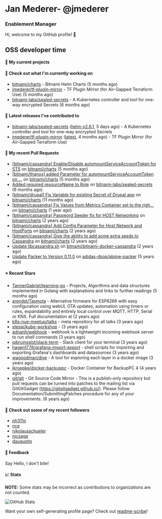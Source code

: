 # Jan Mederer- @jmederer
### Enablement Manager

Hi, welcome to my GitHub profile! 👋

## OSS developer time

#### 🌱 My current projects

#### 👷 Check out what I'm currently working on

- [bitnami/charts](https://github.com/bitnami/charts) - Bitnami Helm Charts (5 months ago)
- [jmederer/tf-plugin-mirror](https://github.com/jmederer/tf-plugin-mirror) - TF Plugin Mirror (for Air-Gapped Terraform Use)  (5 months ago)
- [bitnami-labs/sealed-secrets](https://github.com/bitnami-labs/sealed-secrets) - A Kubernetes controller and tool for one-way encrypted Secrets (6 months ago)

#### 🔭 Latest releases I've contributed to

- [bitnami-labs/sealed-secrets](https://github.com/bitnami-labs/sealed-secrets) ([helm-v2.6.1](https://github.com/bitnami-labs/sealed-secrets/releases/tag/helm-v2.6.1), 5 days ago) - A Kubernetes controller and tool for one-way encrypted Secrets
- [jmederer/tf-plugin-mirror](https://github.com/jmederer/tf-plugin-mirror) ([latest](https://github.com/jmederer/tf-plugin-mirror/releases/tag/latest), 4 months ago) - TF Plugin Mirror (for Air-Gapped Terraform Use) 

#### 🔨 My recent Pull Requests

- [[bitnami/cassandra] Enable/Disable automountServiceAccountToken for STS](https://github.com/bitnami/charts/pull/9661) on [bitnami/charts](https://github.com/bitnami/charts) (5 months ago)
- [[bitnami/thanos] added Parameter for automountServiceAccountToken on …](https://github.com/bitnami/charts/pull/9590) on [bitnami/charts](https://github.com/bitnami/charts) (5 months ago)
- [Added required resourceName to Role](https://github.com/bitnami-labs/sealed-secrets/pull/745) on [bitnami-labs/sealed-secrets](https://github.com/bitnami-labs/sealed-secrets) (6 months ago)
- [[bitnami/drupal] Fix Variable for existing Secret of Drupal app](https://github.com/bitnami/charts/pull/7409) on [bitnami/charts](https://github.com/bitnami/charts) (11 months ago)
- [[bitnami/cassandra] Fix Values from Metrics Container set to the righ…](https://github.com/bitnami/charts/pull/5957) on [bitnami/charts](https://github.com/bitnami/charts) (1 year ago)
- [[bitnami/cassandra] Password Seeder fix for HOST Networking](https://github.com/bitnami/charts/pull/5697) on [bitnami/charts](https://github.com/bitnami/charts) (2 years ago)
- [[bitnami/cassandra] Add Config Parameter for Host Network and HostPorts](https://github.com/bitnami/charts/pull/5203) on [bitnami/charts](https://github.com/bitnami/charts) (2 years ago)
- [[bitnami/cassandra] Give the ability to add some extra seeds to Cassandra](https://github.com/bitnami/charts/pull/5172) on [bitnami/charts](https://github.com/bitnami/charts) (2 years ago)
- [Update libcassandra.sh](https://github.com/bitnami/bitnami-docker-cassandra/pull/85) on [bitnami/bitnami-docker-cassandra](https://github.com/bitnami/bitnami-docker-cassandra) (2 years ago)
- [Update Packer to Version 0.11.0](https://github.com/adidas-dsop/alpine-packer/pull/1) on [adidas-dsop/alpine-packer](https://github.com/adidas-dsop/alpine-packer) (5 years ago)

#### ⭐ Recent Stars

- [TannerGabriel/learning-go](https://github.com/TannerGabriel/learning-go) - Projects, Algorithms and data structures implemented in Golang with explanations and links to further readings (5 months ago)
- [arendst/Tasmota](https://github.com/arendst/Tasmota) - Alternative firmware for ESP8266 with easy configuration using webUI, OTA updates, automation using timers or rules, expandability and entirely local control over MQTT, HTTP, Serial or KNX. Full documentation at (2 years ago)
- [k8s-nue-meetup/talks](https://github.com/k8s-nue-meetup/talks) - meta repository for all talks (3 years ago)
- [stesie/kube-workshop](https://github.com/stesie/kube-workshop) -  (3 years ago)
- [adnanh/webhook](https://github.com/adnanh/webhook) - webhook is a lightweight incoming webhook server to run shell commands (3 years ago)
- [jpbruinsslot/slack-term](https://github.com/jpbruinsslot/slack-term) - Slack client for your terminal (3 years ago)
- [hagen1778/grafana-import-export](https://github.com/hagen1778/grafana-import-export) - shell scripts for importing and exporting Grafana&#39;s dashboards and datasources (3 years ago)
- [wagoodman/dive](https://github.com/wagoodman/dive) - A tool for exploring each layer in a docker image (3 years ago)
- [jkroepke/docker-backuppc](https://github.com/jkroepke/docker-backuppc) - Docker Container for BackupPC 4 (4 years ago)
- [git/git](https://github.com/git/git) - Git Source Code Mirror - This is a publish-only repository but pull requests can be turned into patches to the mailing list via GitGitGadget (https://gitgitgadget.github.io/). Please follow Documentation/SubmittingPatches procedure for any of your improvements. (6 years ago)

#### 👯 Check out some of my recent followers

- [ph311o](https://github.com/ph311o)
- [nce](https://github.com/nce)
- [nikolausschueler](https://github.com/nikolausschueler)
- [mcsage](https://github.com/mcsage)
- [daugustin](https://github.com/daugustin)

#### 💬 Feedback

Say Hello, I don't bite!

#### 📈 Stats

**NOTE:** Some stats may be incorrect as contributions to organizations
are not counted.

![GitHub Stats](https://github-readme-stats.vercel.app/api?username=jmederer&count_private=false&theme=tokyonight&show_icons=true)

Want your own self-generating profile page? Check out [readme-scribe](https://github.com/muesli/readme-scribe)!
